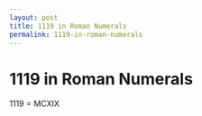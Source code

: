 ```yaml
---
layout: post
title: 1119 in Roman Numerals
permalink: 1119-in-roman-numerals
---
```


# 1119 in Roman Numerals

1119 = MCXIX
